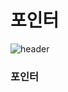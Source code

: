 <h1>포인터</h1>

 ![header](https://capsule-render.vercel.app/api?color=gradient&type=waving)

<div align = "left">
  <h3>포인터</h3>
    
 
 </div>

